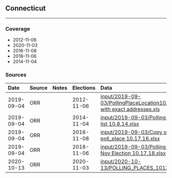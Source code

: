 ## Connecticut

-------------



### Coverage
- 2012-11-06
- 2020-11-03
- 2016-11-08
- 2018-11-06
- 2014-11-04


### Sources

| Date | Source | Notes | Elections | Data |
| :---|:----|:---|:---|:---|
| 2019-09-04 | ORR |  | 2012-11-06 | [input/2019-09-03/PollingPlaceLocation10.16.12 with exact addresses.xls](input/2019-09-03/PollingPlaceLocation10.16.12%20with%20exact%20addresses.xls) |
| 2019-09-04 | ORR |  | 2014-11-04 | [input/2019-09-03/Polling place list 10.8.14.xlsx](input/2019-09-03/Polling%20place%20list%2010.8.14.xlsx) |
| 2019-09-04 | ORR |  | 2016-11-08 | [input/2019-09-03/Copy of poll_place 10.17.16.xlsx](input/2019-09-03/Copy%20of%20poll_place%2010.17.16.xlsx) |
| 2019-09-04 | ORR |  | 2018-11-06 | [input/2019-09-03/Polling Places Nov Election 10.17.18.xlsx](input/2019-09-03/Polling%20Places%20Nov%20Election%2010.17.18.xlsx) |
| 2020-10-13 | ORR |  | 2020-11-03 | [input/2020-10-13/POLLING_PLACES_101320.xlsx](input/2020-10-13/POLLING_PLACES_101320.xlsx) |
